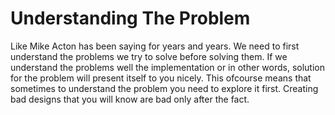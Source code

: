
# Understanding The Problem  

Like Mike Acton has been saying for years and years. We need to first understand the problems we try to solve before solving them. If we understand the problems well the implementation or in other words, solution for the problem will present itself to you nicely. This ofcourse means that sometimes to understand the problem you need to explore it first. Creating bad designs that you will know are bad only after the fact. 




